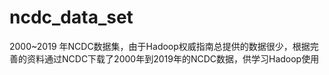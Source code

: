 # ncdc_data_set
2000~2019 年NCDC数据集，由于Hadoop权威指南总提供的数据很少，根据完善的资料通过NCDC下载了2000年到2019年的NCDC数据，供学习Hadoop使用
